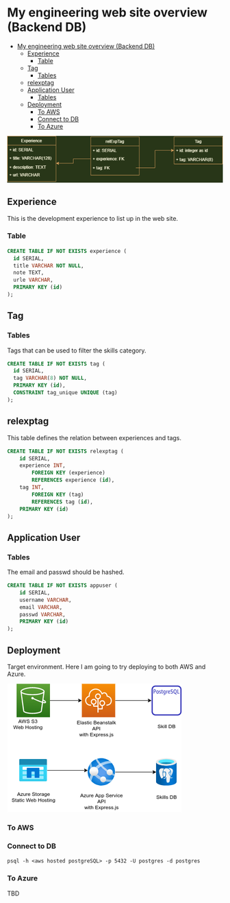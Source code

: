 # My engineering web site overview (Backend DB)

- [My engineering web site overview (Backend DB)](#my-engineering-web-site-overview-backend-db)
  - [Experience](#experience)
    - [Table](#table)
  - [Tag](#tag)
    - [Tables](#tables)
  - [relexptag](#relexptag)
  - [Application User](#application-user)
    - [Tables](#tables-1)
  - [Deployment](#deployment)
    - [To AWS](#to-aws)
    - [Connect to DB](#connect-to-db)
    - [To Azure](#to-azure)

![](tabledesign.png)

## Experience

This is the development experience to list up in the web site.

### Table

```sql
CREATE TABLE IF NOT EXISTS experience (
  id SERIAL,
  title VARCHAR NOT NULL,
  note TEXT,
  urle VARCHAR,
  PRIMARY KEY (id)
);
```

## Tag

### Tables

Tags that can be used to filter the skills category.

```sql
CREATE TABLE IF NOT EXISTS tag (
  id SERIAL,
  tag VARCHAR(8) NOT NULL,
  PRIMARY KEY (id),
  CONSTRAINT tag_unique UNIQUE (tag)
);
```

## relexptag

This table defines the relation between experiences and tags.

```sql
CREATE TABLE IF NOT EXISTS relexptag (
    id SERIAL,
    experience INT,
        FOREIGN KEY (experience)
        REFERENCES experience (id),
    tag INT,
        FOREIGN KEY (tag)
        REFERENCES tag (id),
    PRIMARY KEY (id)
);
```

## Application User

### Tables

The email and passwd should be hashed.

```sql
CREATE TABLE IF NOT EXISTS appuser (
    id SERIAL,
    username VARCHAR,
    email VARCHAR,
    passwd VARCHAR,
    PRIMARY KEY (id)
);
```

## Deployment

Target environment.
Here I am going to try deploying to both AWS and Azure.

![](deploy.png)

### To AWS

### Connect to DB

```
psql -h <aws hosted postgreSQL> -p 5432 -U postgres -d postgres
```

### To Azure

TBD
